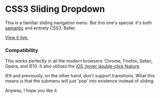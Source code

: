 CSS3 Sliding Dropdown
========================

This is a familiar sliding navigation menu. But this one's special: it's both [semantic][sem] and entirely CSS3. Baller.

[View it live.][sbc]

[sem]: http://en.wikipedia.org/wiki/Semantic_Web "Semantic Web"
[sbc]: http://jmeas.com/projects/git/dd2/menu.html  "CSS3 Dropdown with Fade"

### Compatibility

This works perfectly in all the modern browsers: Chrome, Firefox, Safari, Opera, and IE10. It also utilizes the [iOS :hover double-click feature][click].

[click]: http://www.nczonline.net/blog/2012/07/05/ios-has-a-hover-problem/ "iOS Double Click"

IE9 and previously, on the other hand, don't support transitions. What this means is that the submenu will just 'pop' into existence instead of sliding.

Anyway, I hope you like it.